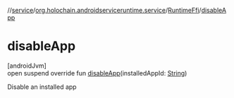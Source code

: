 //[service](../../../index.md)/[org.holochain.androidserviceruntime.service](../index.md)/[RuntimeFfi](index.md)/[disableApp](disable-app.md)

# disableApp

[androidJvm]\
open suspend override fun [disableApp](disable-app.md)(installedAppId: [String](https://kotlinlang.org/api/core/kotlin-stdlib/kotlin/-string/index.html))

Disable an installed app